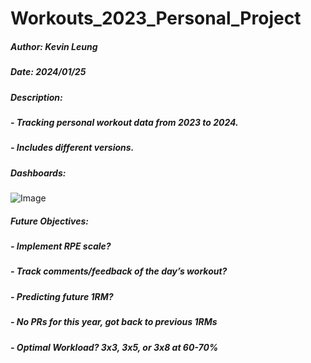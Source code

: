 # Workouts_2023_Personal_Project

##### Author: Kevin Leung
##### Date: 2024/01/25

##### Description:
##### - Tracking personal workout data from 2023 to 2024.
##### - Includes different versions.

##### Dashboards:
![Image](https://github.com/user-attachments/assets/f96dafa5-dca7-4ef3-86c2-da481d5c603c)

##### Future Objectives:
##### - Implement RPE scale?
##### - Track comments/feedback of the day’s workout?
##### - Predicting future 1RM?
##### - No PRs for this year, got back to previous 1RMs
##### - Optimal Workload? 3x3, 3x5, or 3x8 at 60-70%
